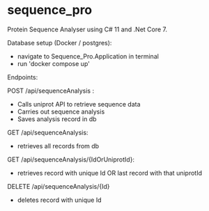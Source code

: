  # sequence_pro
Protein Sequence Analyser using C# 11 and .Net Core 7.

Database setup (Docker / postgres):
- navigate to Sequence_Pro.Application in terminal
- run 'docker compose up'


Endpoints:

POST /api/sequenceAnalysis :
- Calls uniprot API to retrieve sequence data
- Carries out sequence analysis
- Saves analysis record in db

GET /api/sequenceAnalysis:
- retrieves all records from db

GET /api/sequenceAnalysis/{IdOrUniprotId}:
- retrieves record with unique Id OR last record with that uniprotId

DELETE /api/sequenceAnalysis/{Id}
- deletes record with unique Id







